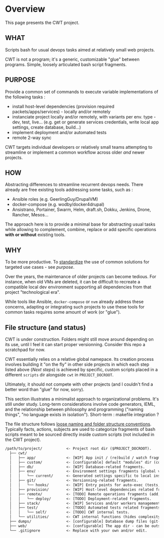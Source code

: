 # Overview

This page presents the CWT project.

## WHAT

Scripts bash for usual devops tasks aimed at relatively small web projects.

CWT is not a program; it's a generic, customizable "glue" between programs. Simple, loosely articulated bash script fragments.

## PURPOSE

Provide a common set of commands to execute variable implementations of the following tasks :

- install host-level dependencies (provision required packets/apps/services) - locally and/or remotely
- instanciate project locally and/or remotely, with variants per env. type - dev, test, live... (e.g. get or generate services credentials, write local app settings, create database, build...)
- implement deployment and/or automated tests
- remote 2-way sync

CWT targets individual developers or relatively small teams attempting to streamline or implement a common workflow across older *and* newer projects.

## HOW

Abstracting differences to streamline recurrent devops needs. There already are free existing tools addressing some tasks, such as :

- Ansible roles (e.g. GeerlingGuy/DrupalVM)
- docker-compose (e.g. wodby/docker4drupal)
- Ansistrano, Portainer, Swarm, Helm, draft.sh, Dokku, Jenkins, Drone, Rancher, Mesos...

The approach here is to provide a minimal base for abstracting usual tasks while allowing to complement, combine, replace or add specific operations **with or without** existing tools.

## WHY

To be more productive. To [standardize](https://imgs.xkcd.com/comics/standards.png) the use of common solutions for targeted use cases - see *purpose*.

Over the years, the maintenance of older projects can become tedious. For instance, when old VMs are deleted, it can be difficult to recreate a compatible local dev environment supporting all dependencies from that project "technological era".

While tools like Ansible, `docker-compose` or `nvm` already address these concerns, adapting or integrating such projects to use these tools for common tasks requires some amount of work (or "glue").

## File structure (and status)

CWT is under construction. Folders might still move around depending on its use, until I feel it can start proper versionning. Consider this repo a scratchpad for now.

CWT essentially relies on a relative global namepace. Its creation process involves building it "on the fly" in other side projects in which each step listed above (*Next steps*) is achieved by specific, custom scripts placed in a different `scripts` dir alongside `cwt` in `PROJECT_DOCROOT`.

Ultimately, it should not compete with other projects (and I couldn't find a better word than "glue" for now, sorry).

This section illustrates a minimalist approach to organizational problems. It's still under study. Long-term considerations involve code generators, IEML, and the relationship between philosophy and programming ("naming things", "no language exists in isolation"). Short-term : makefile integration ?

The file structure follows [loose naming and folder structure conventions](https://paulmicha.github.io/common-web-tools/about/patterns.html). Typically facts, actions, subjects are used to categorize fragments of bash scripts meant to be sourced directly inside custom scripts (not included in the CWT project).

```txt
/path/to/project/           <- Project root dir ($PROJECT_DOCROOT).
  ├── cwt/
  │   ├── app/              <- [WIP] App init / (re)build / watch fragments.
  │   ├── custom/           <- [configurable] default "modules" dir (complements, overrides, hooks)
  │   ├── db/               <- [WIP] Database-related fragments.
  │   ├── env/              <- Environment settings fragments (global variables).
  │   │   └── current/      <- Generated settings specific to local instance (git-ignored).
  │   ├── git/              <- Versionning-related fragments.
  │   │   └── hooks/        <- [WIP] Entry points for auto-exec (tests, code linting, etc.)
  │   ├── provision/        <- [WIP] Host-level dependencies related fragments.
  │   ├── remote/           <- [TODO] Remote operations fragments (add, provision, etc.)
  │   │   └── deploy/       <- [TODO] Deployment-related fragments.
  │   ├── stack/            <- [WIP] Services and/or workers management fragments.
  │   ├── test/             <- [TODO] Automated tests related fragments.
  │   │   └── self/         <- [TODO] CWT internal tests.
  │   └── utilities/        <- CWT internal functions (hides complexity).
  ├── dumps/                <- [configurable] Database dump files (git-ignored).
  ├── web/                  <- [configurable] The app dir - can be outside project dir ($APP_DOCROOT).
  └── .gitignore            <- Replace with your own and/or edit.
```
